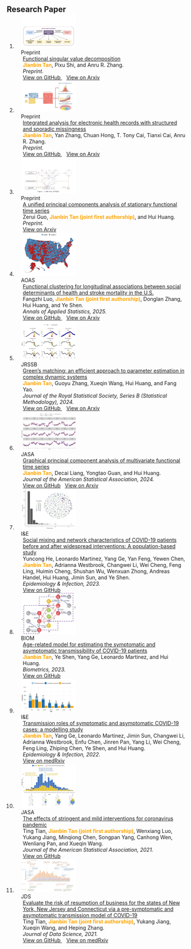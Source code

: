  <head>
    <style>
     
.pub-row {
  display: flex;
  justify-content: space-between;
  align-items: flex-start; /* 将元素顶部对齐 */
  margin-bottom: 1px;
  border-bottom: none;
  padding-bottom: 1px;
}
    </style>
  </head>
  
  
 
<h2 id="publications" style="margin: 2px 0px -15px;">Research Paper</h2>

<div class="publications">
<ol class="bibliography">

<li>
<div class="pub-row">
   <div class="col-sm-3 abbr" style="position: relative;padding-right: 15px;padding-left: 15px;max-width: 150px;max-height: 150px">
    <img src="assets/img/fsvd.jpg" style="width: auto; height: auto">
     <abbr class="badge">  Preprint </abbr>
  </div>
  <div class="col-sm-9" style="position: relative;padding-right: 15px;padding-left: 20px;">
    <div class="title"><a href="https://arxiv.org/abs/2410.03619">Functional singular value decomposition</a></div>
    <div class="author"> <strong><span style="color: orange;">Jianbin Tan</span></strong>, Pixu Shi, and Anru R. Zhang.</div>
    <div class="periodical"><em>  Preprint.</em></div>
    <!-- Code -->
    <div class="github-link">
      <a href="https://github.com/Jianbin-Tan/Functional-Singular-Value-Decompostion">  View on GitHub </a>&nbsp;&nbsp;
      <a href="https://arxiv.org/abs/2410.03619"> View on Arxiv </a>
    </div>
  </div>
</div>
</li>

<li>
<div class="pub-row">
   <div class="col-sm-3 abbr" style="position: relative;padding-right: 15px;padding-left: 15px;max-width: 150px;max-height: 150px">
    <img src="assets/img/MACCOM.jpg" style="width: auto; height: auto">
     <abbr class="badge">  Preprint </abbr>
  </div>
  <div class="col-sm-9" style="position: relative;padding-right: 15px;padding-left: 20px;">
    <div class="title"><a href="https://arxiv.org/abs/2506.09208">Integrated analysis for electronic health records with structured and sporadic missingness</a></div>
    <div class="author"> <strong><span style="color: orange;">Jianbin Tan</span></strong>, Yan Zhang, Chuan Hong, T. Tony Cai, Tianxi Cai, Anru R. Zhang.</div>
    <div class="periodical"><em>  Preprint.</em></div>
    <!-- Code -->
    <div class="github-link">
      <a href="https://github.com/Tan-jianbin/Macomss">  View on GitHub </a>&nbsp;&nbsp;
      <a href="https://arxiv.org/abs/2506.09208"> View on Arxiv </a>
    </div>
  </div>
</div>
</li>


<li>
<div class="pub-row">
   <div class="col-sm-3 abbr" style="position: relative;padding-right: 15px;padding-left: 15px;max-width: 150px;max-height: 150px">
    <img src="assets/img/UFPCA.jpg" style="width: auto; height: auto">
     <abbr class="badge">  Preprint </abbr>
  </div>
  <div class="col-sm-9" style="position: relative;padding-right: 15px;padding-left: 20px;">
    <div class="title"><a href="https://arxiv.org/abs/2408.02343">A unified principal components analysis of stationary functional time series</a></div>
     <div class="author"> Zerui Guo, <strong><span style="color: orange;">Jianbin Tan (joint first authorship)</span></strong>, and Hui Huang.</div>
    <div class="periodical"><em>  Preprint.</em></div>
      <!-- Code -->
    <div class="github-link">
      <a href="https://arxiv.org/abs/2408.02343"> View on Arxiv </a>
    </div>
  </div>
</div>
</li>


<li>
<div class="pub-row">
   <div class="col-sm-3 abbr" style="position: relative;padding-right: 15px;padding-left: 15px;max-width: 150px;max-height: 150px">
    <img src="assets/img/clusterres8.png" style="width: auto; height: auto">
    <abbr class="badge">  AOAS </abbr>
  </div>
  <div class="col-sm-9" style="position: relative;padding-right: 15px;padding-left: 20px;">
    <div class="title"><a href="https://doi.org/10.1214/24-AOAS1989">Functional clustering for longitudinal associations between social determinants of health and stroke mortality in the U.S.</a></div>
    <div class="author"> Fangzhi Luo, <strong><span style="color: orange;">Jianbin Tan (joint first authorship)</span></strong>, Donglan Zhang, Hui Huang, and Ye Shen.</div>
    <div class="periodical"><em> Annals of Applied Statistics, 2025.</em></div>
    <!-- Code -->
    <div class="github-link">
      <a href="https://github.com/fl81224/Functional-Clustering-of-Longitudinal-Associations?tab=readme-ov-file">  View on GitHub </a>&nbsp;&nbsp;
      <a href="https://arxiv.org/abs/2406.10499"> View on Arxiv </a>
    </div>
  </div>
</div>
</li>


<li>
<div class="pub-row">
   <div class="col-sm-3 abbr" style="position: relative;padding-right: 15px;padding-left: 15px;max-width: 150px;max-height: 150px">
    <img src="assets/img/Local.jpeg" style="width: auto; height: auto">
    <abbr class="badge">JRSSB</abbr>
  </div>
  <div class="col-sm-9" style="position: relative;padding-right: 15px;padding-left: 20px;">
    <div class="title"><a href="https://doi.org/10.1093/jrsssb/qkae031">Green’s matching: an efficient approach to parameter estimation in complex dynamic systems</a></div>
    <div class="author"> <strong><span style="color: orange;">Jianbin Tan</span></strong>, Guoyu Zhang, Xueqin Wang, Hui Huang, and Fang Yao.</div>
    <div class="periodical"><em> Journal of the Royal Statistical Society, Series B (Statistical Methodology), 2024.</em></div>
    <!-- Code -->
    <div class="github-link">
      <a href="https://github.com/Tan-jianbin/Statistical-Inference-in-General-order-Dynamic-Systems">  View on GitHub </a>&nbsp;&nbsp;
      <a href="https://arxiv.org/abs/2403.14531"> View on Arxiv </a>
    </div>
  </div>
</div>
</li>



<li>
<div class="pub-row">
   <div class="col-sm-3 abbr" style="position: relative;padding-right: 15px;padding-left: 15px;max-width: 150px;max-height: 150px">
    <img src="assets/img/fit_fda.jpeg" style="width: auto; height: auto">
    <abbr class="badge">JASA</abbr>
  </div>
  <div class="col-sm-9" style="position: relative;padding-right: 15px;padding-left: 20px;">
    <div class="title"><a href="https://www.tandfonline.com/doi/full/10.1080/01621459.2024.2302198">Graphical principal component analysis of multivariate functional time series</a></div>
    <div class="author"> <strong><span style="color: orange;">Jianbin Tan</span></strong>, Decai Liang, Yongtao Guan, and Hui Huang.</div>
    <div class="periodical"><em> Journal of the American Statistical Association, 2024.</em></div>
    <!-- Code -->
    <div class="github-link">
      <a href="https://github.com/Jianbin-Tan/GFPCA">View on GitHub</a>&nbsp;&nbsp;
      <a href="https://arxiv.org/abs/2401.06990">View on Arxiv</a>&nbsp;&nbsp;
    </div>
  </div>
</div>
</li>

<li>
<div class="pub-row">

   <div class="col-sm-3 abbr" style="position: relative;padding-right: 15px;padding-left: 15px;max-width: 150px;max-height: 150px">
    <img src="assets/img/network.jpeg" style="width: auto; height: auto">
    <abbr class="badge">I&E</abbr>
  </div>
  <div class="col-sm-9" style="position: relative;padding-right: 15px;padding-left: 20px;">
    <div class="title"><a href="https://doi.org/10.1017/S0950268823001292">Social mixing and network characteristics of COVID-19 patients before and after widespread interventions: A population-based study</a></div>
    <div class="author"> Yuncong He, Leonardo Martinez, Yang Ge, Yan Feng, Yewen Chen, <strong><span style="color: orange;">Jianbin Tan</span></strong>, Adrianna Westbrook, Changwei Li, Wei Cheng, Feng Ling, Huimin Cheng, Shushan Wu, Wenxuan Zhong, Andreas Handel, Hui Huang, Jimin Sun, and Ye Shen.</div>
    <div class="periodical"><em> Epidemiology & Infection, 2023.</em></div>
        <!-- Code -->
    <div class="github-link">
      <a href="https://github.com/howanchung/COVID19-network">  View on GitHub </a>
    </div>
  </div>
</div>
</li>



<li>
<div class="pub-row">

   <div class="col-sm-3 abbr" style="position: relative;padding-right: 15px;padding-left: 15px;max-width: 150px;max-height: 150px">
    <img src="assets/img/comps.jpeg" style="width: auto; height: auto">
    <abbr class="badge">BIOM</abbr>
  </div>
  <div class="col-sm-9" style="position: relative;padding-right: 15px;padding-left: 20px;">
    <div class="title"><a href="https://doi.org/10.1111/biom.13814">Age-related model for estimating the symptomatic and asymptomatic transmissibility of COVID-19 patients</a></div>
    <div class="author"> <strong><span style="color: orange;">Jianbin Tan</span></strong>, Ye Shen, Yang Ge, Leonardo Martinez, and Hui Huang.</div>
    <div class="periodical"><em> Biometrics, 2023.</em></div>
       <!-- Code -->
    <div class="github-link">
      <a href="https://github.com/Jianbin-Tan/Age-related-Model-for-COVID-19-Epidemic"> View on GitHub </a>
    </div>
  </div>
</div>
</li>


<li>
<div class="pub-row">

   <div class="col-sm-3 abbr" style="position: relative;padding-right: 15px;padding-left: 15px;max-width: 150px;max-height: 150px">
    <img src="assets/img/tran.jpeg" style="width: auto; height: auto">
    <abbr class="badge">I&E</abbr>
  </div>
  <div class="col-sm-9" style="position: relative;padding-right: 15px;padding-left: 20px;">
    <div class="title"><a href="https://doi.org/10.1017/S0950268822001467">Transmission roles of symptomatic and asymptomatic COVID-19 cases: a modelling study</a></div>
    <div class="author"> <strong><span style="color: orange;">Jianbin Tan</span></strong>, Yang Ge, Leonardo Martinez, Jimin Sun, Changwei Li, Adrianna Westbrook, Enfu Chen, Jinren Pan, Yang Li, Wei Cheng, Feng Ling, Zhiping Chen, Ye Shen, and Hui Huang.</div>
    <div class="periodical"><em> Epidemiology & Infection, 2022.</em></div>
     <!-- Code -->
    <div class="github-link">
      <a href="https://www.medrxiv.org/content/10.1101/2021.05.11.21257060v3"> View on medRxiv </a>
  </div>
      </div>
</div>
</li>



<li>
<div class="pub-row">

   <div class="col-sm-3 abbr" style="position: relative;padding-right: 15px;padding-left: 15px;max-width: 150px;max-height: 150px">
    <img src="assets/img/policy.jpeg" style="width: auto; height: auto">
    <abbr class="badge">JASA</abbr>
  </div>
  <div class="col-sm-9" style="position: relative;padding-right: 15px;padding-left: 20px;">
    <div class="title"><a href="https://doi.org/10.1080/01621459.2021.1897015">The effects of stringent and mild interventions for coronavirus pandemic</a></div>
    <div class="author">Ting Tian, <strong><span style="color: orange;">Jianbin Tan (joint first authorship)</span></strong>, Wenxiang Luo, Yukang Jiang, Minqiong Chen, Songpan Yang, Canhong Wen, Wenliang Pan, and Xueqin Wang.</div>
    <div class="periodical"><em> Journal of the American Statistical Association, 2021.</em></div>
     <!-- Code -->
    <div class="github-link">
      <a href="https://github.com/tingT0929/The-Effects-of-Stringent-and-Mild-Interventions"> View on GitHub </a>
    </div>
  </div>
</div>
</li>


<li>
<div class="pub-row">

   <div class="col-sm-3 abbr" style="position: relative;padding-right: 15px;padding-left: 15px;max-width: 150px;max-height: 150px">
    <img src="assets/img/jds.jpeg" style="width: auto; height: auto">
    <abbr class="badge">JDS</abbr>
  </div>
  <div class="col-sm-9" style="position: relative;padding-right: 15px;padding-left: 20px;">
    <div class="title"><a href="https://jds-online.org/journal/JDS/article/664/info">Evaluate the risk of resumption of business for the states of New York, New Jersey and Connecticut via a pre-symptomatic and asymptomatic transmission model of COVID-19</a></div>
    <div class="author">Ting Tian, <strong><span style="color: orange;">Jianbin Tan (joint first authorship)</span></strong>, Yukang Jiang, Xueqin Wang, and Heping Zhang.</div>
    <div class="periodical"><em> Journal of Data Science, 2021.</em></div>
    <!-- Code -->
    <div class="github-link">
      <a href="https://github.com/tingT0929/Resumption-of-business"> View on GitHub </a>&nbsp;&nbsp;
      <a href="https://www.medrxiv.org/content/10.1101/2020.05.16.20103747v5"> View on medRxiv </a>
    </div>
  </div>
</div>
</li>

<br>



  
